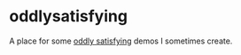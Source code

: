 # oddlysatisfying

A place for some [oddly satisfying](http://www.reddit.com/r/oddlysatisfying) demos I sometimes create.
